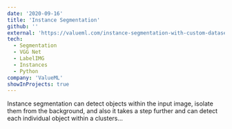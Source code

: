 ```yaml
---
date: '2020-09-16'
title: 'Instance Segmentation'
github: ''
external: 'https://valueml.com/instance-segmentation-with-custom-datasets-in-python/'
tech:
  - Segmentation
  - VGG Net
  - LabelIMG
  - Instances
  - Python
company: 'ValueML'
showInProjects: true
---
```


Instance segmentation can detect objects within the input image, isolate them from the background, and also it takes a step further and can detect each individual object within a clusters...
